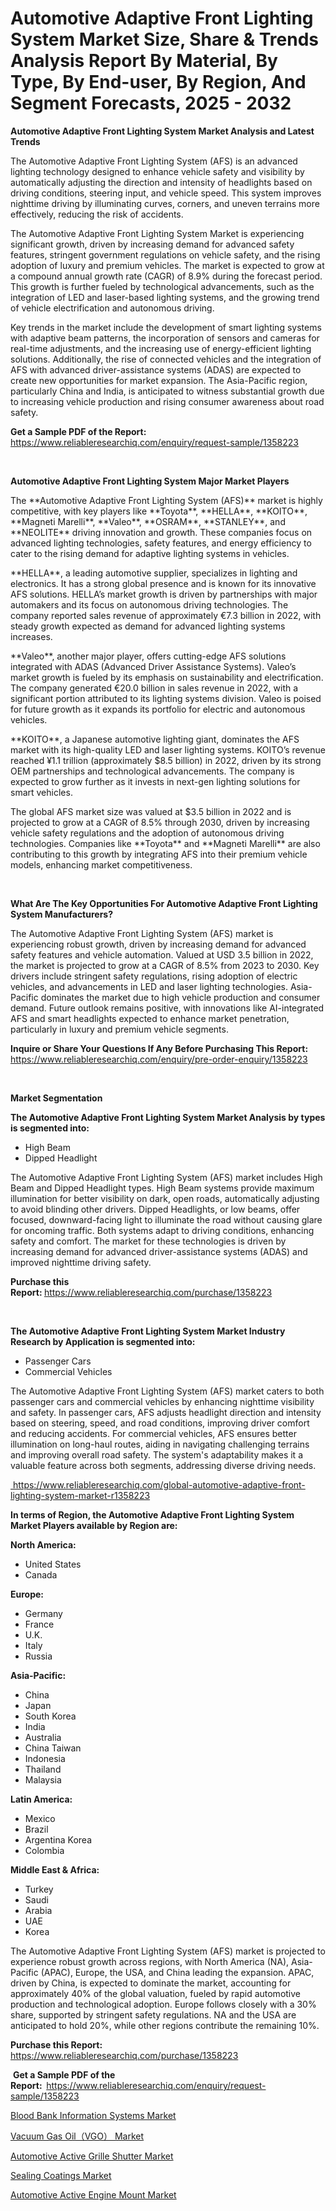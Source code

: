 <p><h1>Automotive Adaptive Front Lighting System Market Size, Share & Trends Analysis Report By Material, By Type, By End-user, By Region, And Segment Forecasts, 2025 - 2032</h1></p><p><strong>Automotive Adaptive Front Lighting System Market Analysis and Latest Trends</strong></p>
<p><p>The Automotive Adaptive Front Lighting System (AFS) is an advanced lighting technology designed to enhance vehicle safety and visibility by automatically adjusting the direction and intensity of headlights based on driving conditions, steering input, and vehicle speed. This system improves nighttime driving by illuminating curves, corners, and uneven terrains more effectively, reducing the risk of accidents.</p><p>The Automotive Adaptive Front Lighting System Market is experiencing significant growth, driven by increasing demand for advanced safety features, stringent government regulations on vehicle safety, and the rising adoption of luxury and premium vehicles. The market is expected to grow at a compound annual growth rate (CAGR) of 8.9% during the forecast period. This growth is further fueled by technological advancements, such as the integration of LED and laser-based lighting systems, and the growing trend of vehicle electrification and autonomous driving.</p><p>Key trends in the market include the development of smart lighting systems with adaptive beam patterns, the incorporation of sensors and cameras for real-time adjustments, and the increasing use of energy-efficient lighting solutions. Additionally, the rise of connected vehicles and the integration of AFS with advanced driver-assistance systems (ADAS) are expected to create new opportunities for market expansion. The Asia-Pacific region, particularly China and India, is anticipated to witness substantial growth due to increasing vehicle production and rising consumer awareness about road safety.</p></p>
<p><strong>Get a Sample PDF of the Report:&nbsp;</strong> <a href="https://www.reliableresearchiq.com/enquiry/request-sample/1358223?utm_campaign=1896&utm_medium=2&utm_source=Github&utm_content=ia&utm_term=21012025&utm_id=automotive-adaptive-front-lighting-system">https://www.reliableresearchiq.com/enquiry/request-sample/1358223</a></p>
<p>&nbsp;</p>
<p><strong>Automotive Adaptive Front Lighting System Major Market Players</strong></p>
<p><p>The **Automotive Adaptive Front Lighting System (AFS)** market is highly competitive, with key players like **Toyota**, **HELLA**, **KOITO**, **Magneti Marelli**, **Valeo**, **OSRAM**, **STANLEY**, and **NEOLITE** driving innovation and growth. These companies focus on advanced lighting technologies, safety features, and energy efficiency to cater to the rising demand for adaptive lighting systems in vehicles.</p><p>**HELLA**, a leading automotive supplier, specializes in lighting and electronics. It has a strong global presence and is known for its innovative AFS solutions. HELLA’s market growth is driven by partnerships with major automakers and its focus on autonomous driving technologies. The company reported sales revenue of approximately €7.3 billion in 2022, with steady growth expected as demand for advanced lighting systems increases.</p><p>**Valeo**, another major player, offers cutting-edge AFS solutions integrated with ADAS (Advanced Driver Assistance Systems). Valeo’s market growth is fueled by its emphasis on sustainability and electrification. The company generated €20.0 billion in sales revenue in 2022, with a significant portion attributed to its lighting systems division. Valeo is poised for future growth as it expands its portfolio for electric and autonomous vehicles.</p><p>**KOITO**, a Japanese automotive lighting giant, dominates the AFS market with its high-quality LED and laser lighting systems. KOITO’s revenue reached ¥1.1 trillion (approximately $8.5 billion) in 2022, driven by its strong OEM partnerships and technological advancements. The company is expected to grow further as it invests in next-gen lighting solutions for smart vehicles.</p><p>The global AFS market size was valued at $3.5 billion in 2022 and is projected to grow at a CAGR of 8.5% through 2030, driven by increasing vehicle safety regulations and the adoption of autonomous driving technologies. Companies like **Toyota** and **Magneti Marelli** are also contributing to this growth by integrating AFS into their premium vehicle models, enhancing market competitiveness.</p></p>
<p>&nbsp;</p>
<p><strong>What Are The Key Opportunities For Automotive Adaptive Front Lighting System Manufacturers?</strong></p>
<p><p>The Automotive Adaptive Front Lighting System (AFS) market is experiencing robust growth, driven by increasing demand for advanced safety features and vehicle automation. Valued at USD 3.5 billion in 2022, the market is projected to grow at a CAGR of 8.5% from 2023 to 2030. Key drivers include stringent safety regulations, rising adoption of electric vehicles, and advancements in LED and laser lighting technologies. Asia-Pacific dominates the market due to high vehicle production and consumer demand. Future outlook remains positive, with innovations like AI-integrated AFS and smart headlights expected to enhance market penetration, particularly in luxury and premium vehicle segments.</p></p>
<p><strong>Inquire or Share Your Questions If Any Before Purchasing This Report:</strong> <a href="https://www.reliableresearchiq.com/enquiry/pre-order-enquiry/1358223?utm_campaign=1896&utm_medium=2&utm_source=Github&utm_content=ia&utm_term=21012025&utm_id=automotive-adaptive-front-lighting-system">https://www.reliableresearchiq.com/enquiry/pre-order-enquiry/1358223</a></p>
<p>&nbsp;</p>
<p><strong>Market Segmentation</strong></p>
<p><strong>The Automotive Adaptive Front Lighting System Market Analysis by types is segmented into:</strong></p>
<p><ul><li>High Beam</li><li>Dipped Headlight</li></ul></p>
<p><p>The Automotive Adaptive Front Lighting System (AFS) market includes High Beam and Dipped Headlight types. High Beam systems provide maximum illumination for better visibility on dark, open roads, automatically adjusting to avoid blinding other drivers. Dipped Headlights, or low beams, offer focused, downward-facing light to illuminate the road without causing glare for oncoming traffic. Both systems adapt to driving conditions, enhancing safety and comfort. The market for these technologies is driven by increasing demand for advanced driver-assistance systems (ADAS) and improved nighttime driving safety.</p></p>
<p><strong>Purchase this Report:&nbsp;</strong><a href="https://www.reliableresearchiq.com/purchase/1358223?utm_campaign=1896&utm_medium=2&utm_source=Github&utm_content=ia&utm_term=21012025&utm_id=automotive-adaptive-front-lighting-system">https://www.reliableresearchiq.com/purchase/1358223</a></p>
<p>&nbsp;</p>
<p><strong>The Automotive Adaptive Front Lighting System Market Industry Research by Application is segmented into:</strong></p>
<p><ul><li>Passenger Cars</li><li>Commercial Vehicles</li></ul></p>
<p><p>The Automotive Adaptive Front Lighting System (AFS) market caters to both passenger cars and commercial vehicles by enhancing nighttime visibility and safety. In passenger cars, AFS adjusts headlight direction and intensity based on steering, speed, and road conditions, improving driver comfort and reducing accidents. For commercial vehicles, AFS ensures better illumination on long-haul routes, aiding in navigating challenging terrains and improving overall road safety. The system's adaptability makes it a valuable feature across both segments, addressing diverse driving needs.</p></p>
<p><a href="https://www.reliableresearchiq.com/global-automotive-adaptive-front-lighting-system-market-r1358223?utm_campaign=1896&utm_medium=2&utm_source=Github&utm_content=ia&utm_term=21012025&utm_id=automotive-adaptive-front-lighting-system">&nbsp;https://www.reliableresearchiq.com/global-automotive-adaptive-front-lighting-system-market-r1358223</a></p>
<p><strong>In terms of Region, the Automotive Adaptive Front Lighting System Market Players available by Region are:</strong></p>
<p>
    <p> <strong> North America: </strong>
        <ul>
            <li>United States</li>
            <li>Canada</li>
        </ul>
        </p> 
    <p> <strong> Europe: </strong>
        <ul>
            <li>Germany</li>
            <li>France</li>
            <li>U.K.</li>
            <li>Italy</li>
            <li>Russia</li>
        </ul>
        </p> 
    <p> <strong> Asia-Pacific: </strong>
        <ul>
            <li>China</li>
            <li>Japan</li>
            <li>South Korea</li>
            <li>India</li>
            <li>Australia</li>
            <li>China Taiwan</li>
            <li>Indonesia</li>
            <li>Thailand</li>
            <li>Malaysia</li>
        </ul>
        </p> 
    <p> <strong> Latin America: </strong>
        <ul>
            <li>Mexico</li>
            <li>Brazil</li>
            <li>Argentina Korea</li>
            <li>Colombia</li>
        </ul>
        </p> 
    <p> <strong> Middle East & Africa: </strong>
        <ul>
            <li>Turkey</li>
            <li>Saudi</li>
            <li>Arabia</li>
            <li>UAE</li>
            <li>Korea</li>
        </ul>
    </p>
    </p>
<p><p>The Automotive Adaptive Front Lighting System (AFS) market is projected to experience robust growth across regions, with North America (NA), Asia-Pacific (APAC), Europe, the USA, and China leading the expansion. APAC, driven by China, is expected to dominate the market, accounting for approximately 40% of the global valuation, fueled by rapid automotive production and technological adoption. Europe follows closely with a 30% share, supported by stringent safety regulations. NA and the USA are anticipated to hold 20%, while other regions contribute the remaining 10%.</p></p>
<p><strong>Purchase this Report: </strong><a href="https://www.reliableresearchiq.com/purchase/1358223?utm_campaign=1896&utm_medium=2&utm_source=Github&utm_content=ia&utm_term=21012025&utm_id=automotive-adaptive-front-lighting-system">https://www.reliableresearchiq.com/purchase/1358223</a></p>
<p>&nbsp;<strong>Get a Sample PDF of the Report:&nbsp;&nbsp;</strong><a href="https://www.reliableresearchiq.com/enquiry/request-sample/1358223?utm_campaign=1896&utm_medium=2&utm_source=Github&utm_content=ia&utm_term=21012025&utm_id=automotive-adaptive-front-lighting-system">https://www.reliableresearchiq.com/enquiry/request-sample/1358223</a></p>
<p><strong></strong></p>
<p><p><a href="https://www.linkedin.com/pulse/comprehensive-analysis-blood-bank-information-systems-market-dwhof?utm_campaign=1896&utm_medium=2&utm_source=Github&utm_content=ia&utm_term=21012025&utm_id=automotive-adaptive-front-lighting-system">Blood Bank Information Systems Market</a></p><p><a href="https://www.linkedin.com/pulse/deep-dive-vacuum-gas-oilvgo-market-future-growth-115-rate-iibjf?utm_campaign=1896&utm_medium=2&utm_source=Github&utm_content=ia&utm_term=21012025&utm_id=automotive-adaptive-front-lighting-system">Vacuum Gas Oil（VGO） Market</a></p><p><a href="https://github.com/domoniqueluoma76/Market-Research-Report-List-1/blob/main/automotive-active-grille-shutter-market.md?utm_campaign=1896&utm_medium=2&utm_source=Github&utm_content=ia&utm_term=21012025&utm_id=automotive-adaptive-front-lighting-system">Automotive Active Grille Shutter Market</a></p><p><a href="https://www.linkedin.com/pulse/success-formula-growing-sealing-coatings-market-analysispromising-asxzf?utm_campaign=1896&utm_medium=2&utm_source=Github&utm_content=ia&utm_term=21012025&utm_id=automotive-adaptive-front-lighting-system">Sealing Coatings Market</a></p><p><a href="https://github.com/leopardmicheal7019/Market-Research-Report-List-1/blob/main/automotive-active-engine-mount-market.md?utm_campaign=1896&utm_medium=2&utm_source=Github&utm_content=ia&utm_term=21012025&utm_id=automotive-adaptive-front-lighting-system">Automotive Active Engine Mount Market</a></p></p>